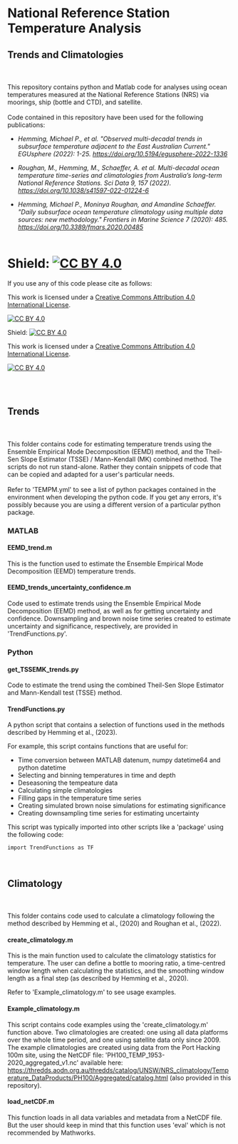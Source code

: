 # National Reference Station Temperature Analysis
## Trends and Climatologies
<br><br>
This repository contains python and Matlab code for analyses using ocean temperatures measured at the National Reference Stations (NRS) via moorings, ship (bottle and CTD), and satellite. 
<br><br>
Code contained in this repository have been used for the following publications: 

* _Hemming, Michael P., et al. "Observed multi-decadal trends in subsurface temperature adjacent to the East Australian Current." EGUsphere (2022): 1-25. https://doi.org/10.5194/egusphere-2022-1336_

* _Roughan, M., Hemming, M., Schaeffer, A. et al. Multi-decadal ocean temperature time-series and climatologies from Australia’s long-term National Reference Stations. Sci Data 9, 157 (2022). https://doi.org/10.1038/s41597-022-01224-6_

* _Hemming, Michael P., Moninya Roughan, and Amandine Schaeffer. "Daily subsurface ocean temperature climatology using multiple data sources: new methodology." Frontiers in Marine Science 7 (2020): 485. https://doi.org/10.3389/fmars.2020.00485_
<br><br>

Shield: [![CC BY 4.0][cc-by-shield]][cc-by]
=======
If you use any of this code please cite as follows:


This work is licensed under a
[Creative Commons Attribution 4.0 International License][cc-by].

[![CC BY 4.0][cc-by-image]][cc-by]

[cc-by]: http://creativecommons.org/licenses/by/4.0/
[cc-by-image]: https://i.creativecommons.org/l/by/4.0/88x31.png
[cc-by-shield]: https://img.shields.io/badge/License-CC%20BY%204.0-lightgrey.svg


Shield: [![CC BY 4.0][cc-by-shield]][cc-by]

This work is licensed under a
[Creative Commons Attribution 4.0 International License][cc-by].

[![CC BY 4.0][cc-by-image]][cc-by]

[cc-by]: http://creativecommons.org/licenses/by/4.0/
[cc-by-image]: https://i.creativecommons.org/l/by/4.0/88x31.png
[cc-by-shield]: https://img.shields.io/badge/License-CC%20BY%204.0-lightgrey.svg

<br><br>
## Trends

<br><br>
This folder contains code for estimating temperature trends using the Ensemble Empirical Mode Decomposition (EEMD) method, and the Theil-Sen Slope Estimator (TSSE) / Mann-Kendall (MK) combined method. 
The scripts do not run stand-alone. Rather they contain snippets of code that can be copied and adapted for a user's particular needs.  
<br>
Refer to 'TEMPM.yml' to see a list of python packages contained in the environment when developing the python code. If you get any errors, it's possibly because you are using a different version of a particular python package. 

### MATLAB

#### EEMD_trend.m

This is the function used to estimate the Ensemble Empirical Mode Decomposition (EEMD) temperature trends. 

#### EEMD_trends_uncertainty_confidence.m

Code used to estimate trends using the Ensemble Empirical Mode Decomposition (EEMD) method, as well as for getting uncertainty and confidence. Downsampling and brown noise time series created to estimate uncertainty and significance, respectively, are provided in 'TrendFunctions.py'. 

### Python

#### get_TSSEMK_trends.py

Code to estimate the trend using the combined Theil-Sen Slope Estimator and Mann-Kendall test (TSSE) method. 

#### TrendFunctions.py

A python script that contains a selection of functions used in the methods described by Hemming et al., (2023).

For example, this script contains functions that are useful for:

* Time conversion between MATLAB datenum, numpy datetime64 and python datetime
* Selecting and binning temperatures in time and depth
* Deseasoning the tempeature data
* Calculating simple climatologies
* Filling gaps in the temperature time series
* Creating simulated brown noise simulations for estimating significance
* Creating downsampling time series for estimating uncertainty

This script was typically imported into other scripts like a 'package' using the following code:
```
import TrendFunctions as TF
```
<br>

## Climatology

<br><br>
This folder contains code used to calculate a climatology following the method described by Hemming et al., (2020) and Roughan et al., (2022). 

#### create_climatology.m

This is the main function used to calculate the climatology statistics for temperature. The user can define a bottle to mooring ratio, a time-centred window length when calculating the statistics, and the smoothing window length as a final step (as described by Hemming et al., 2020).

Refer to 'Example_climatology.m' to see usage examples. 

#### Example_climatology.m

This script contains code examples using the 'create_climatology.m' function above. Two climatologies are created: one using all data platforms over the whole time period, and one using satellite data only since 2009. The example climatologies are created using data from the Port Hacking 100m site, using the NetCDF file: 'PH100_TEMP_1953-2020_aggregated_v1.nc' available here: https://thredds.aodn.org.au/thredds/catalog/UNSW/NRS_climatology/Temperature_DataProducts/PH100/Aggregated/catalog.html (also provided in this repository).

#### load_netCDF.m

This function loads in all data variables and metadata from a NetCDF file. But the user should keep in mind that this function uses 'eval' which is not recommended by Mathworks. 
